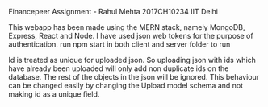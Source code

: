 Financepeer Assignment - Rahul Mehta 2017CH10234 IIT Delhi

This webapp has been made using the MERN stack, namely MongoDB, Express, React and Node. I have used json web tokens for the purpose of authentication. 
run npm start
in both client and server folder to run

Id is treated as unique for uploaded json. So uploading json with ids which have already been uploaded will only add non duplicate ids on the database. The rest of the objects in the json will be ignored. This behaviour can be changed easily by changing the Upload model schema and not making id as a unique field.
